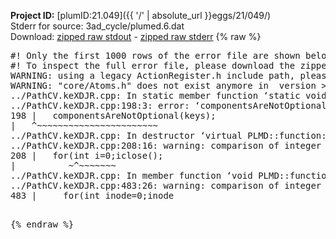 **Project ID:** [plumID:21.049]({{ '/' | absolute_url }}eggs/21/049/)  
Stderr for source:  3ad_cycle/plumed.6.dat   
Download: [zipped raw stdout](plumed.6.dat.plumed.stdout.txt.zip) - [zipped raw stderr](plumed.6.dat.plumed.stderr.txt.zip) 
{% raw %}
<pre>
#! Only the first 1000 rows of the error file are shown below
#! To inspect the full error file, please download the zipped raw stderr file above
WARNING: using a legacy ActionRegister.h include path, please use <<#include "core/ActionRegister.h">>
WARNING: "core/Atoms.h" does not exist anymore in  version >=2.10, you should change your code.
../PathCV.keXDJR.cpp: In static member function ‘static void PLMD::function::PathCV::registerKeywords(PLMD::Keywords&)’:
../PathCV.keXDJR.cpp:198:3: error: ‘componentsAreNotOptional’ was not declared in this scope
198 |   componentsAreNotOptional(keys);
|   ^~~~~~~~~~~~~~~~~~~~~~~~
../PathCV.keXDJR.cpp: In destructor ‘virtual PLMD::function::PathCV::~PathCV()’:
../PathCV.keXDJR.cpp:208:16: warning: comparison of integer expressions of different signedness: ‘int’ and ‘unsigned int’ [-Wsign-compare]
208 |   for(int i=0;i<mw_n_;++i){
|               ~^~~~~~
../PathCV.keXDJR.cpp: In constructor ‘PLMD::function::PathCV::PathCV(const PLMD::ActionOptions&)’:
../PathCV.keXDJR.cpp:236:16: warning: comparison of integer expressions of different signedness: ‘int’ and ‘unsigned int’ [-Wsign-compare]
236 |   for(int i=0;i<mw_n_;++i){
|               ~^~~~~~
../PathCV.keXDJR.cpp:259:11: warning: comparison of integer expressions of different signedness: ‘int’ and ‘unsigned int’ [-Wsign-compare]
259 |       if(i==mw_id_) ifiles[i]->close();
|          ~^~~~~~~~
../PathCV.keXDJR.cpp: In member function ‘void PLMD::function::PathCV::generatePath()’:
../PathCV.keXDJR.cpp:483:26: warning: comparison of integer expressions of different signedness: ‘int’ and ‘unsigned int’ [-Wsign-compare]
483 |     for(int inode=0;inode<nnodes;inode++){
|                     ~~~~~^~~~~~~
../PathCV.keXDJR.cpp: In member function ‘void PLMD::function::PathCV::readMultipleWalkers()’:
../PathCV.keXDJR.cpp:941:16: warning: comparison of integer expressions of different signedness: ‘int’ and ‘unsigned int’ [-Wsign-compare]
941 |   for(int i=0;i<mw_n_;++i){
|               ~^~~~~~
../PathCV.keXDJR.cpp:942:9: warning: comparison of integer expressions of different signedness: ‘int’ and ‘unsigned int’ [-Wsign-compare]
942 |     if(i==mw_id_) continue;
|        ~^~~~~~~~
../PathCV.keXDJR.cpp:957:5: error: invalid use of incomplete type ‘class PLMD::Communicator’
957 |     comm.Barrier();
|     ^~~~
In file included from /home/runner/opt/include/plumed/function/../core/../tools/OFile.h:25,
from /home/runner/opt/include/plumed/function/../core/../tools/Log.h:25,
from /home/runner/opt/include/plumed/function/../core/Action.h:30,
from /home/runner/opt/include/plumed/function/../core/ActionWithValue.h:25,
from /home/runner/opt/include/plumed/function/Function.h:25,
from ../PathCV.keXDJR.cpp:22:
/home/runner/opt/include/plumed/function/../core/../tools/FileBase.h:29:7: note: forward declaration of ‘class PLMD::Communicator’
29 | class Communicator;
|       ^~~~~~~~~~~~
../PathCV.keXDJR.cpp:958:5: error: invalid use of incomplete type ‘class PLMD::Communicator’
958 |     multi_sim_comm.Barrier();
|     ^~~~~~~~~~~~~~
/home/runner/opt/include/plumed/function/../core/../tools/FileBase.h:29:7: note: forward declaration of ‘class PLMD::Communicator’
29 | class Communicator;
|       ^~~~~~~~~~~~
terminate called after throwing an instance of 'PLMD::Plumed::ExceptionError'
what():
(core/PlumedMain.cpp:1499) void PLMD::PlumedMain::load(const std::string&)
An error happened while executing command env PLUMED_ROOT='/home/runner/opt/lib/plumed' PLUMED_VERSION='2.10b' PLUMED_HTMLDIR='/home/runner/opt/share/doc/plumed' PLUMED_INCLUDEDIR='/home/runner/opt/include' PLUMED_PROGRAM_NAME='plumed' PLUMED_IS_INSTALLED='yes' "/home/runner/opt/lib/plumed"/scripts/mklib.sh -n -o ./../PathCV.2.10b.so ../PathCV.cpp

[fv-az2027-338:08762] *** Process received signal ***
[fv-az2027-338:08762] Signal: Aborted (6)
[fv-az2027-338:08762] Signal code:  (-6)
[fv-az2027-338:08762] [ 0] /lib/x86_64-linux-gnu/libc.so.6(+0x45330)[0x7fa4e5c45330]
[fv-az2027-338:08762] [ 1] /lib/x86_64-linux-gnu/libc.so.6(pthread_kill+0x11c)[0x7fa4e5c9eb2c]
[fv-az2027-338:08762] [ 2] /lib/x86_64-linux-gnu/libc.so.6(gsignal+0x1e)[0x7fa4e5c4527e]
[fv-az2027-338:08762] [ 3] /lib/x86_64-linux-gnu/libc.so.6(abort+0xdf)[0x7fa4e5c288ff]
[fv-az2027-338:08762] [ 4] /lib/x86_64-linux-gnu/libstdc++.so.6(+0xa5ff5)[0x7fa4e60a5ff5]
[fv-az2027-338:08762] [ 5] /lib/x86_64-linux-gnu/libstdc++.so.6(+0xbb0da)[0x7fa4e60bb0da]
[fv-az2027-338:08762] [ 6] /lib/x86_64-linux-gnu/libstdc++.so.6(_ZSt10unexpectedv+0x0)[0x7fa4e60a5a55]
[fv-az2027-338:08762] [ 7] /lib/x86_64-linux-gnu/libstdc++.so.6(+0xa5a6f)[0x7fa4e60a5a6f]
[fv-az2027-338:08762] [ 8] plumed(+0x146dd)[0x556c285396dd]
[fv-az2027-338:08762] [ 9] /lib/x86_64-linux-gnu/libc.so.6(+0x2a1ca)[0x7fa4e5c2a1ca]
[fv-az2027-338:08762] [10] /lib/x86_64-linux-gnu/libc.so.6(__libc_start_main+0x8b)[0x7fa4e5c2a28b]
[fv-az2027-338:08762] [11] plumed(+0x15365)[0x556c2853a365]
[fv-az2027-338:08762] *** End of error message ***
</pre>
{% endraw %}
